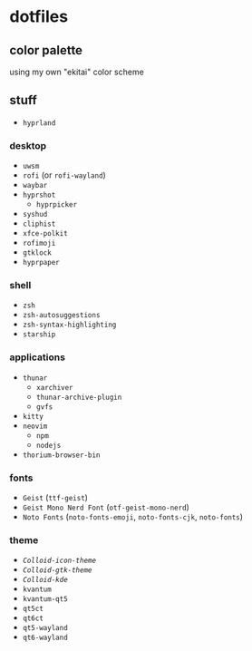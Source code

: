 # dotfiles
## color palette
using my own "ekitai" color scheme
## stuff
- `hyprland`
### desktop
- `uwsm`
- `rofi` (or `rofi-wayland`)
- `waybar`
- `hyprshot`
    - `hyprpicker`
- `syshud`
- `cliphist`
- `xfce-polkit`
- `rofimoji`
- `gtklock`
- `hyprpaper`
### shell
- `zsh`
- `zsh-autosuggestions`
- `zsh-syntax-highlighting`
- `starship`
### applications
- `thunar`
    - `xarchiver`
    - `thunar-archive-plugin`
    - `gvfs`
- `kitty`
- `neovim`
    - `npm`
    - `nodejs`
- `thorium-browser-bin`
### fonts
- `Geist` (`ttf-geist`)
- `Geist Mono Nerd Font` (`otf-geist-mono-nerd`)
- `Noto Fonts` (`noto-fonts-emoji`, `noto-fonts-cjk`, `noto-fonts`)
### theme
- *`Colloid-icon-theme`*
- *`Colloid-gtk-theme`*
- *`Colloid-kde`*
- `kvantum`
- `kvantum-qt5`
- `qt5ct`
- `qt6ct`
- `qt5-wayland`
- `qt6-wayland`
